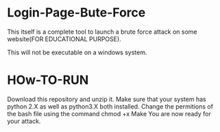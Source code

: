 # Login-Page-Bute-Force
This itself is a complete tool to launch a brute force attack on some website(FOR EDUCATIONAL PURPOSE).

This will not be executable on a windows system.

# HOw-TO-RUN 
Download this repository and unzip it.
Make sure that your system has python 2.X as well as python3.X both installed.
Change the permitions of the bash file using the command
chmod +x Make
You are now ready for your attack.
